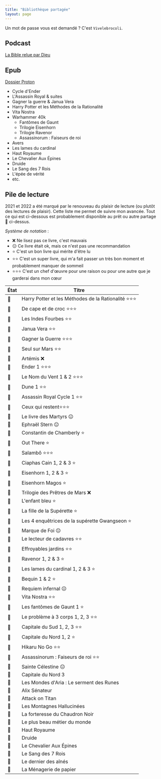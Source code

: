 ```yaml
---
title: "Bibliothèque partagée"
layout: page
---
```


Un mot de passe vous est demandé ? C'est `Vivelebrocoli`.

## Podcast

[La Bible relue par Dieu](https://drive.proton.me/urls/KPQH3SF69W#t6MjcUxgsenh)

## Epub

[Dossier Proton](https://drive.proton.me/urls/HVD02GVTVR#RN1gy6yDMbaQ)

- Cycle d'Ender
- L'Assassin Royal & suites
- Gagner la guerre & Janua Vera
- Harry Potter et les Méthodes de la Rationalité
- Vita Nostra
- Warhammer 40k
  - Fantômes de Gaunt
  - Trilogie Eisenhorn
  - Trilogie Ravenor
  - Assassinorum : Faiseurs de roi
- Avers
- Les lames du cardinal
- Haut Royaume
- Le Chevalier Aux Épines 
- Druide
- Le Sang des 7 Rois
- L'épée de vérité 
- etc.

## Pile de lecture
2021 et 2022 a été marqué par le renouveau du plaisir de lecture (ou plutôt des lectures de plaisir). Cette liste me permet de suivre mon avancée. Tout ce qui est ci-dessous est probablement disponible au prêt ou autre partage 🏴 ci-dessus.

*Système de notation* :
- ❌ Ne lisez pas ce livre, c'est mauvais
- 😐  Ce livre était ok, mais ce n'est pas une recommandation 
- ⭐ C'est un bon livre qui mérite d'être lu
- ⭐⭐ C'est un super livre, qui m'a fait passer un très bon moment et probablement manquer de sommeil
- ⭐⭐⭐ C'est un chef d'œuvre pour une raison ou pour une autre que je garderai dans mon cœur 

État | Titre
---|---
📗 | Harry Potter et les Méthodes de la Rationalité ⭐⭐⭐
📗 | De cape et de croc ⭐⭐⭐
📗 | Les Indes Fourbes ⭐⭐
📗 | Janua Vera ⭐⭐
📗 | Gagner la Guerre ⭐⭐⭐
📗 | Seul sur Mars ⭐⭐
📗 | Artémis ❌
📗 | Ender 1 ⭐⭐⭐
📗 | Le Nom du Vent 1 & 2 ⭐⭐⭐
📗 | Dune 1 ⭐⭐ 
📗 | Assassin Royal Cycle 1 ⭐⭐
📗 | Ceux qui restent⭐⭐⭐ 
📗 | Le livre des Martyrs 😐
📗 | Ephraël Stern 😐
📗 | Constantin de Chamberly ⭐
📗 | Out There ⭐
📗 | Salambô ⭐⭐⭐
📗 | Ciaphas Cain 1, 2 & 3 ⭐
📗 | Eisenhorn 1, 2 & 3 ⭐
📗 | Eisenhorn Magos ⭐
📗 | Trilogie des Prêtres de Mars ❌
📗 | L'enfant bleu ⭐
📗 | La fille de la Supérette ⭐
📗 | Les 4 enquêtrices de la supérette Gwangseon ⭐
📗 | Marque de Foi 😐
📗 | Le lecteur de cadavres ⭐⭐
📗 | Effroyables jardins ⭐⭐
📗 | Ravenor 1, 2 & 3 ⭐
📗 | Les lames du cardinal 1, 2 & 3 ⭐
📗 | Bequin 1 & 2 ⭐
📗 | Requiem infernal 😐
📗 | Vita Nostra ⭐⭐
📗 | Les fantômes de Gaunt 1 ⭐
📗 | Le problème à 3 corps 1, 2, 3 ⭐⭐
📗 | Capitale du Sud 1, 2, 3 ⭐⭐
📗 | Capitale du Nord 1, 2 ⭐
📗 | Hikaru No Go ⭐⭐
📗 | Assassinorum : Faiseurs de roi ⭐⭐
📖 | Sainte Célestine 😐
📕 | Capitale du Nord 3
📕 | Les Mondes d'Aria : Le serment des Runes
📕 | Alix Sénateur
📕 | Attack on Titan
📕 | Les Montagnes Hallucinées
📕 | La forteresse du Chaudron Noir
📕 | Le plus beau métier du monde
📕 | Haut Royaume
📕 | Druide
📕 | Le Chevalier Aux Épines
📕 | Le Sang des 7 Rois
📕 | Le dernier des aînés
📕 | La Ménagerie de papier
